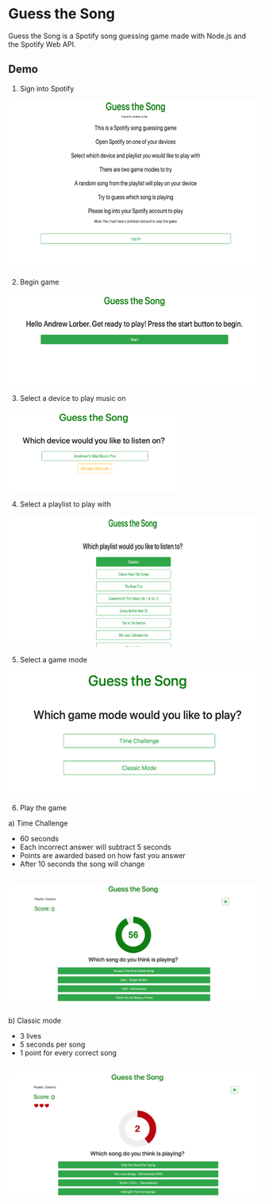 # Guess the Song
Guess the Song is a Spotify song guessing game made with Node.js and the Spotify Web API.

## Demo
1. Sign into Spotify
<img src="/img/Home_Page.png" alt="Home_Page" width="662.5" height="341.5" />

2. Begin game
<img src="/img/Start_Page.png" alt="Start_Page" width="570" height="185.5" />

3. Select a device to play music on
<img src="/img/Select_Device.png" alt="Select_Device" width="340.75" height="165" />

4. Select a playlist to play with
<img src="/img/Select_Playlist.png" alt="Select_Playlist" width="717" height="265" />

5. Select a game mode
<img src="/img/Game_Modes.png" alt="Game_Modes" width="500" height="250" />

6. Play the game</br>

a) Time Challenge
<ul>
 <li>60 seconds</li>
 <li>Each incorrect answer will subtract 5 seconds</li>
 <li>Points are awarded based on how fast you answer</li>
 <li>After 10 seconds the song will change</li>
</ul></br>
<img src="/img/Time_Challenge.png" alt="Time_Challenge" width="500" height="250" />

b) Classic mode
<ul>
 <li>3 lives</li>
 <li>5 seconds per song</li>
 <li>1 point for every correct song</li>
</ul></br>
<img src="/img/Classic_Mode.png" alt="Classic_Mode" width="500" height="250" />
